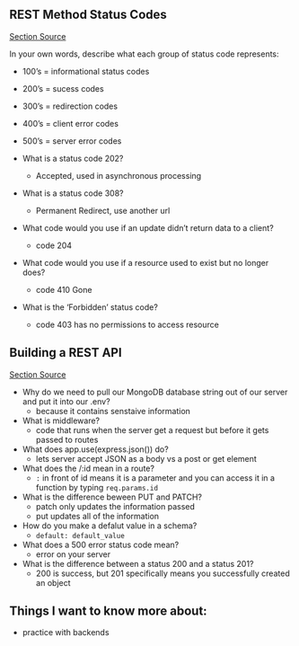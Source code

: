## REST Method Status Codes
[Section Source](https://www.moesif.com/blog/technical/api-design/Which-HTTP-Status-Code-To-Use-For-Every-CRUD-App/)

In your own words, describe what each group of status code represents:
- 100’s = informational status codes
- 200’s = sucess codes
- 300’s = redirection codes
- 400’s = client error codes
- 500’s = server error codes

- What is a status code 202?
  - Accepted, used in asynchronous processing
- What is a status code 308?
  - Permanent Redirect, use another url
- What code would you use if an update didn’t return data to a client?
  - code 204
- What code would you use if a resource used to exist but no longer does?
  - code 410 Gone
- What is the ‘Forbidden’ status code?
  - code 403 has no permissions to access resource

## Building a REST API
[Section Source](https://www.youtube.com/watch?v=fgTGADljAeg)

- Why do we need to pull our MongoDB database string out of our server and put it into our .env?
  - because it contains senstaive information
- What is middleware?
  - code that runs when the server get a request but before it gets passed to routes
- What does app.use(express.json()) do?
  - lets server accept JSON as a body vs a post or get element
- What does the /:id mean in a route?
  - `:` in front of id means it is a parameter and you can access it in a function by typing `req.params.id`
- What is the difference beween PUT and PATCH?
  - patch only updates the information passed
  - put updates all of the information
- How do you make a defalut value in a schema?
  - `default: default_value`
- What does a 500 error status code mean?
  - error on your server
- What is the difference between a status 200 and a status 201?
  - 200 is success, but 201 specifically means you successfully created an object

## Things I want to know more about:
- practice with backends